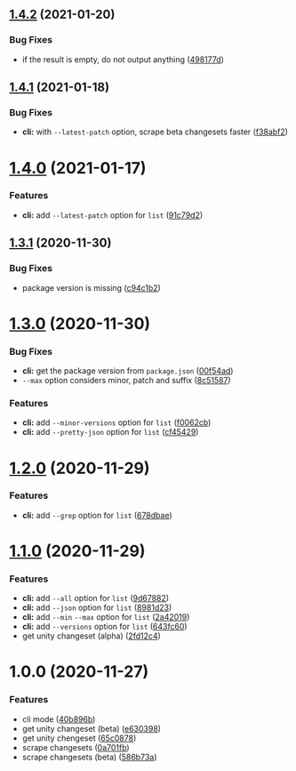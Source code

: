 ## [1.4.2](https://github.com/mob-sakai/unity-changeset/compare/v1.4.1...v1.4.2) (2021-01-20)


### Bug Fixes

* if the result is empty, do not output anything ([498177d](https://github.com/mob-sakai/unity-changeset/commit/498177d98777c38577b62716428e45823c5439fc))

## [1.4.1](https://github.com/mob-sakai/unity-changeset/compare/v1.4.0...v1.4.1) (2021-01-18)


### Bug Fixes

* **cli:** with `--latest-patch` option, scrape beta changesets faster ([f38abf2](https://github.com/mob-sakai/unity-changeset/commit/f38abf2c667db97bf1e726cefa53aefc6532331b))

# [1.4.0](https://github.com/mob-sakai/unity-changeset/compare/v1.3.1...v1.4.0) (2021-01-17)


### Features

* **cli:** add `--latest-patch` option for `list` ([91c79d2](https://github.com/mob-sakai/unity-changeset/commit/91c79d2b7af00ea2972e9a79ac083ceeda3a6a4f))

## [1.3.1](https://github.com/mob-sakai/unity-changeset/compare/v1.3.0...v1.3.1) (2020-11-30)


### Bug Fixes

* package version is missing ([c94c1b2](https://github.com/mob-sakai/unity-changeset/commit/c94c1b2cc172b592081d8eed5f5f489b4c5f84af))

# [1.3.0](https://github.com/mob-sakai/unity-changeset/compare/v1.2.0...v1.3.0) (2020-11-30)


### Bug Fixes

* **cli:** get the package version from `package.json` ([00f54ad](https://github.com/mob-sakai/unity-changeset/commit/00f54ad0517c08f527ebc4bc0f279008b84b1895))
* `--max` option considers minor, patch and suffix ([8c51587](https://github.com/mob-sakai/unity-changeset/commit/8c51587ccb8196d526ee16edbc09348f1750c4b1))


### Features

* **cli:** add `--minor-versions` option for `list` ([f0062cb](https://github.com/mob-sakai/unity-changeset/commit/f0062cba981db747226b324c930e21c1405abc53))
* **cli:** add `--pretty-json` option for `list` ([cf45429](https://github.com/mob-sakai/unity-changeset/commit/cf45429e386bb41b544e7e1a0b6fc245152ba962))

# [1.2.0](https://github.com/mob-sakai/unity-changeset/compare/v1.1.0...v1.2.0) (2020-11-29)


### Features

* **cli:** add `--grep` option for `list` ([678dbae](https://github.com/mob-sakai/unity-changeset/commit/678dbae0bc1881e4b448451b68503ae05b288513))

# [1.1.0](https://github.com/mob-sakai/unity-changeset/compare/v1.0.0...v1.1.0) (2020-11-29)


### Features

* **cli:** add `--all` option for `list` ([9d67882](https://github.com/mob-sakai/unity-changeset/commit/9d67882d7821f7ab50dad46132498f9bcfe5128f))
* **cli:** add `--json` option for `list` ([8981d23](https://github.com/mob-sakai/unity-changeset/commit/8981d23a12ac7e8b3ad0cd16503e325566617347))
* **cli:** add `--min` `--max` option for `list` ([2a42019](https://github.com/mob-sakai/unity-changeset/commit/2a42019a43bb0a3f93a74b920c5b2f4b8e5df30f))
* **cli:** add `--versions` option for `list` ([643fc60](https://github.com/mob-sakai/unity-changeset/commit/643fc60e3c7f09aef00b96f7e2e2c6fda3ae703c))
* get unity changeset (alpha) ([2fd12c4](https://github.com/mob-sakai/unity-changeset/commit/2fd12c4212c1ca13c03c86004f83172ae9d0e5ef))

# 1.0.0 (2020-11-27)


### Features

* cli mode ([40b896b](https://github.com/mob-sakai/unity-changeset/commit/40b896b5827f3a3fc16759f6fcfa473c59e5d8f9))
* get unity changeset (beta) ([e630398](https://github.com/mob-sakai/unity-changeset/commit/e630398129382077efb39388ad57691dd65084b4))
* get unity chengeset ([65c0878](https://github.com/mob-sakai/unity-changeset/commit/65c0878222d8acedd678cdcd79589744e0468b3f))
* scrape changesets ([0a701fb](https://github.com/mob-sakai/unity-changeset/commit/0a701fb2edd1bcfbfc5dbd977c7c598a755dbf7e))
* scrape changesets (beta) ([586b73a](https://github.com/mob-sakai/unity-changeset/commit/586b73a62ad939051341aae79ae585257593bcb6))
